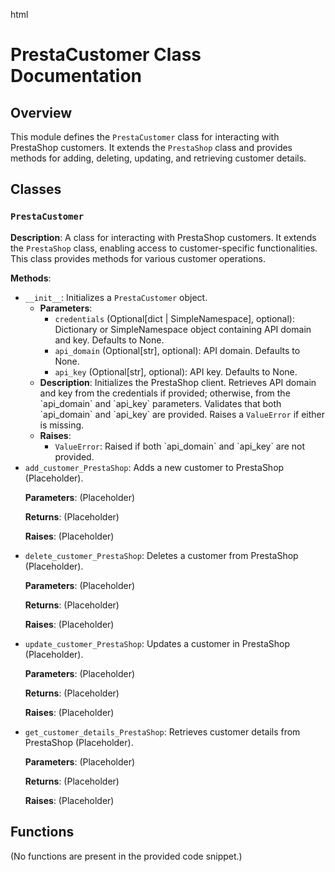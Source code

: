 html
<h1>PrestaCustomer Class Documentation</h1>

<h2>Overview</h2>
<p>This module defines the <code>PrestaCustomer</code> class for interacting with PrestaShop customers. It extends the <code>PrestaShop</code> class and provides methods for adding, deleting, updating, and retrieving customer details.</p>

<h2>Classes</h2>

<h3><code>PrestaCustomer</code></h3>

<p><strong>Description</strong>: A class for interacting with PrestaShop customers. It extends the <code>PrestaShop</code> class, enabling access to customer-specific functionalities.  This class provides methods for various customer operations.</p>

<p><strong>Methods</strong>:</p>
<ul>
  <li><code>__init__</code>: Initializes a <code>PrestaCustomer</code> object.
    <ul>
      <li><strong>Parameters</strong>:
          <ul>
            <li><code>credentials</code> (Optional[dict | SimpleNamespace], optional): Dictionary or SimpleNamespace object containing API domain and key. Defaults to None.</li>
            <li><code>api_domain</code> (Optional[str], optional): API domain. Defaults to None.</li>
            <li><code>api_key</code> (Optional[str], optional): API key. Defaults to None.</li>
          </ul>
      </li>
      <li><strong>Description</strong>:  Initializes the PrestaShop client. Retrieves API domain and key from the credentials if provided; otherwise, from the `api_domain` and `api_key` parameters. Validates that both `api_domain` and `api_key` are provided. Raises a <code>ValueError</code> if either is missing.</li>
      <li><strong>Raises</strong>:
          <ul>
            <li><code>ValueError</code>: Raised if both `api_domain` and `api_key` are not provided.</li>
          </ul>
      </li>
      </li>
    </ul>

  <li><code>add_customer_PrestaShop</code>: Adds a new customer to PrestaShop (Placeholder).
      <p><strong>Parameters</strong>: (Placeholder)</p>
      <p><strong>Returns</strong>: (Placeholder)</p>
      <p><strong>Raises</strong>: (Placeholder)</p>
  </li>
  <li><code>delete_customer_PrestaShop</code>: Deletes a customer from PrestaShop (Placeholder).
      <p><strong>Parameters</strong>: (Placeholder)</p>
      <p><strong>Returns</strong>: (Placeholder)</p>
      <p><strong>Raises</strong>: (Placeholder)</p>
  </li>
  <li><code>update_customer_PrestaShop</code>: Updates a customer in PrestaShop (Placeholder).
      <p><strong>Parameters</strong>: (Placeholder)</p>
      <p><strong>Returns</strong>: (Placeholder)</p>
      <p><strong>Raises</strong>: (Placeholder)</p>
  </li>
  <li><code>get_customer_details_PrestaShop</code>: Retrieves customer details from PrestaShop (Placeholder).
      <p><strong>Parameters</strong>: (Placeholder)</p>
      <p><strong>Returns</strong>: (Placeholder)</p>
      <p><strong>Raises</strong>: (Placeholder)</p>
  </li>
</ul>
</ul>

<h2>Functions</h2>
<p>(No functions are present in the provided code snippet.)</p>